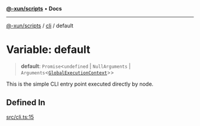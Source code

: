 [**@-xun/scripts**](../../README.md) • **Docs**

---

[@-xun/scripts](../../README.md) / [cli](../README.md) / default

# Variable: default

> **default**: `Promise`<`undefined` | `NullArguments` | `Arguments`<[`GlobalExecutionContext`](../../configure/type-aliases/GlobalExecutionContext.md)>>

This is the simple CLI entry point executed directly by node.

## Defined In

[src/cli.ts:15](https://github.com/Xunnamius/xscripts/blob/e9f020c2a756a49be6cdccf55d88b926dd2645e9/src/cli.ts#L15)
